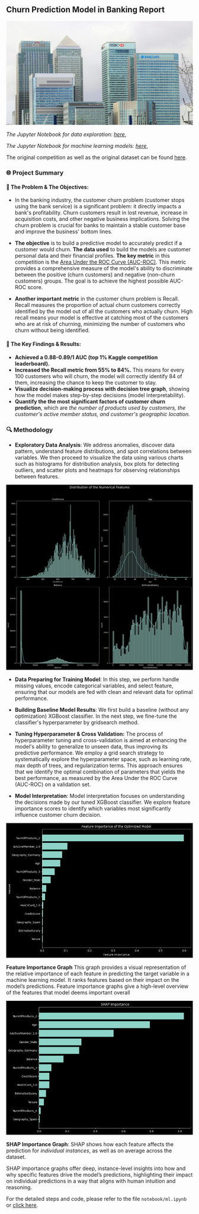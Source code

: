 ## **Churn Prediction Model in Banking Report**
![Churn Prediction Model in Banking](./resources/images/banking_light.jpg)

*The Jupyter Notebook for data exploration: [here](https://github.com/analytics-portfolio/Churn-Predictive-Model/blob/main/notebooks/data_exploration.ipynb)*,

*The Jupyter Notebook for machine learning models: [here](https://github.com/analytics-portfolio/Churn-Predictive-Model/blob/main/notebooks/ml.ipynb)*, 

The original competition as well as the original dataset can be found [here](https://www.kaggle.com/competitions/playground-series-s4e1). 

### **🌐 Project Summary**
#### **🎯 The Problem & The Objectives**: 
- In the banking industry, the customer churn problem (customer stops using the bank service) is a significant problem: it directly impacts a bank's profitability. Churn customers result in lost revenue, increase in acquisition costs, and other  negative business implications. Solving the churn problem is crucial for banks to maintain a stable customer base and improve the business' bottom lines.

- **The objective** is to build a predictive model to accurately predict if a customer would churn. **The data used** to build the models are customer personal data and their financial profiles. 
**The key metric** in this competition is the [Area Under the ROC Curve (AUC-ROC)](http://en.wikipedia.org/wiki/Receiver_operating_characteristic). This metric provides a comprehensive measure of the model's ability to discriminate between the positive (churn customers) and negative (non-churn customers) groups. The goal is to achieve the highest possible AUC-ROC score.

- **Another important metric** in the customer churn problem is Recall. Recall measures the proportion of actual churn customers correctly identified by the model out of all the customers who actually churn. High recall means your model is effective at catching most of the customers who are at risk of churning, minimizing the number of customers who churn without being identified.

#### **🌟 The Key Findings & Results**: 
- **Achieved a 0.88-0.89/1 AUC (top 1% Kaggle competition leaderboard).**
- **Increased the Recall metric from 55% to 84%.** This means for every 100 customers who will churn, the model will correctly identify 84 of them, increasing the chance to keep the customer to stay. 
- **Visualize decision-making process with decision tree graph**, showing how the model makes step-by-step decisions (model interpretability). 
- **Quantify the the most significant factors of customer churn prediction**, which are *the number of products used by customers, the customer's active member status, and customer's geographic location.*

### **🔍 Methodology**
- **Exploratory Data Analysis**: We address anomalies, discover data pattern, understand feature distributions, and spot correlations between variables. We then proceed to visualize the data using various charts such as histograms for distribution analysis, box plots for detecting outliers, and scatter plots and heatmaps for observing relationships between features.

![Distribution of Numerical Features](./resources/results/feature_dist.png)

- **Data Preparing for Training Model**: In this step, we perform handle missing values, encode categorical variables, and select feature, ensuring that our models are fed with clean and relevant data for optimal performance.

- **Building Baseline Model Results**: We first build a baseline (without any optimization) XGBoost classifier. In the next step, we fine-tune the classifier's hyperparameter by gridsearch method. 

- **Tuning Hyperparameter & Cross Validation:** The process of hyperparameter tuning and cross-validation is aimed at enhancing the model's ability to generalize to unseen data, thus improving its predictive performance. 
We employ a grid search strategy to systematically explore the hyperparameter space, such as learning rate, max depth of trees, and regularization terms. This approach ensures that we identify the optimal combination of parameters that yields the best performance, as measured by the Area Under the ROC Curve (AUC-ROC) on a validation set.

- **Model Interpretation**: Model interpretation focuses on understanding the decisions made by our tuned XGBoost classifier. We explore feature importance scores to identify which variables most significantly influence customer churn decision.

![Feature Importance](./resources/results/feat_imp.png)

**Feature Importance Graph** This graph provides a visual representation of the relative importance of each feature in predicting the target variable in a machine learning model. It ranks features based on their impact on the model’s predictions. Feature importance graphs give a high-level overview of the features that model deems important overall

![SHAP Importance](./resources/results/shap_imp.png)

**SHAP Importance Graph**: SHAP shows how each feature affects the prediction for *individual instances*, as well as on average across the dataset.

SHAP importance graphs offer deep, instance-level insights into how and why specific features drive the model’s predictions, highlighting their impact on individual predictions in a way that aligns with human intuition and reasoning.

For the detailed steps and code, please refer to the file `notebook/ml.ipynb` or [click here](https://github.com/analytics-portfolio/Churn-Predictive-Model/blob/main/notebooks/ml.ipynb).
